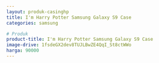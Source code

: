 ```yaml
---
layout: produk-casinghp
title: I'm Harry Potter Samsung Galaxy S9 Case
categories: samsung

# Produk
product-title: I'm Harry Potter Samsung Galaxy S9 Case
image-drive: 1fsdeGX2dev8TUJLBwZE4QqI_St8ctWWo
harga: 90000
---
```

